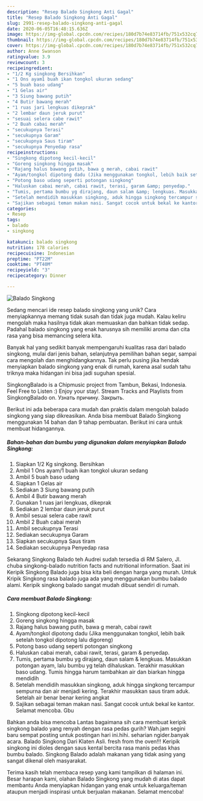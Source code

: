 ```yaml
---
description: "Resep Balado Singkong Anti Gagal"
title: "Resep Balado Singkong Anti Gagal"
slug: 2991-resep-balado-singkong-anti-gagal
date: 2020-06-05T16:48:15.636Z
image: https://img-global.cpcdn.com/recipes/180d7b74e83714fb/751x532cq70/balado-singkong-foto-resep-utama.jpg
thumbnail: https://img-global.cpcdn.com/recipes/180d7b74e83714fb/751x532cq70/balado-singkong-foto-resep-utama.jpg
cover: https://img-global.cpcdn.com/recipes/180d7b74e83714fb/751x532cq70/balado-singkong-foto-resep-utama.jpg
author: Anne Swanson
ratingvalue: 3.9
reviewcount: 3
recipeingredient:
- "1/2 Kg singkong Bersihkan"
- "1 Ons ayam1 buah ikan tongkol ukuran sedang"
- "5 buah baso udang"
- "1 Gelas air"
- "3 Siung bawang putih"
- "4 Butir bawang merah"
- "1 ruas jari lengkuas dikeprak"
- "2 lembar daun jeruk purut"
- "sesuai selera cabe rawit"
- "2 Buah cabai merah"
- "secukupnya Terasi"
- "secukupnya Garam"
- "secukupnya Saus tiram"
- "secukupnya Penyedap rasa"
recipeinstructions:
- "Singkong dipotong kecil-kecil"
- "Goreng singkong hingga masak"
- "Rajang halus bawang putih, bawa g merah, cabai rawit"
- "Ayam/tongkol dipotong dadu (Jika menggunakan tongkol, lebih baik setelah tongkol dipotong lalu digoreng)"
- "Potong baso udang seperti potongan singkong"
- "Haluskan cabai merah, cabai rawit, terasi, garam &amp; penyedap."
- "Tumis, pertama bumbu yg dirajang, daun salam &amp; lengkuas. Masukkan potongan ayam, lalu bumbu yg telah dihaluskan. Terakhir masukkan baso udang. Tumis hingga harum tambahkan air dan biarkan hingga mendidih"
- "Setelah mendidih masukkan singkong, aduk hingga singkong tercampur sempurna dan air menjadi kering. Terakhir masukkan saus tiram aduk. Setelah air benar benar kering angkat"
- "Sajikan sebagai teman makan nasi. Sangat cocok untuk bekal ke kantor. Selamat mencoba. Gbu"
categories:
- Resep
tags:
- balado
- singkong

katakunci: balado singkong 
nutrition: 178 calories
recipecuisine: Indonesian
preptime: "PT22M"
cooktime: "PT40M"
recipeyield: "3"
recipecategory: Dinner

---
```



![Balado Singkong](https://img-global.cpcdn.com/recipes/180d7b74e83714fb/751x532cq70/balado-singkong-foto-resep-utama.jpg)

Sedang mencari ide resep balado singkong yang unik? Cara menyiapkannya memang tidak susah dan tidak juga mudah. Kalau keliru mengolah maka hasilnya tidak akan memuaskan dan bahkan tidak sedap. Padahal balado singkong yang enak harusnya sih memiliki aroma dan cita rasa yang bisa memancing selera kita.

Banyak hal yang sedikit banyak mempengaruhi kualitas rasa dari balado singkong, mulai dari jenis bahan, selanjutnya pemilihan bahan segar, sampai cara mengolah dan menghidangkannya. Tak perlu pusing jika hendak menyiapkan balado singkong yang enak di rumah, karena asal sudah tahu triknya maka hidangan ini bisa jadi suguhan spesial.

SingkongBalado is a Chipmusic project from Tambun, Bekasi, Indonesia. Feel Free to Listen :) Enjoy your stay!. Stream Tracks and Playlists from SingkongBalado on. Узнать причину. Закрыть.


Berikut ini ada beberapa cara mudah dan praktis dalam mengolah balado singkong yang siap dikreasikan. Anda bisa membuat Balado Singkong menggunakan 14 bahan dan 9 tahap pembuatan. Berikut ini cara untuk membuat hidangannya.

<!--inarticleads1-->

##### Bahan-bahan dan bumbu yang digunakan dalam menyiapkan Balado Singkong:

1. Siapkan 1/2 Kg singkong. Bersihkan
1. Ambil 1 Ons ayam/1 buah ikan tongkol ukuran sedang
1. Ambil 5 buah baso udang
1. Siapkan 1 Gelas air
1. Sediakan 3 Siung bawang putih
1. Ambil 4 Butir bawang merah
1. Gunakan 1 ruas jari lengkuas, dikeprak
1. Sediakan 2 lembar daun jeruk purut
1. Ambil sesuai selera cabe rawit
1. Ambil 2 Buah cabai merah
1. Ambil secukupnya Terasi
1. Sediakan secukupnya Garam
1. Siapkan secukupnya Saus tiram
1. Sediakan secukupnya Penyedap rasa


Sekarang Singkong Balado teh Audrei sudah tersedia di RM Salero, Jl. chuba singkong-balado nutrition facts and nutritional information. Saat ini Keripik Singkong Balado juga bisa kita beli dengan harga yang murah. Untuk Kripik Singkong rasa balado juga ada yang menggunakan bumbu balado alami. Keripik singkong balado sangat mudah dibuat sendiri di rumah. 

<!--inarticleads2-->

##### Cara membuat Balado Singkong:

1. Singkong dipotong kecil-kecil
1. Goreng singkong hingga masak
1. Rajang halus bawang putih, bawa g merah, cabai rawit
1. Ayam/tongkol dipotong dadu (Jika menggunakan tongkol, lebih baik setelah tongkol dipotong lalu digoreng)
1. Potong baso udang seperti potongan singkong
1. Haluskan cabai merah, cabai rawit, terasi, garam &amp; penyedap.
1. Tumis, pertama bumbu yg dirajang, daun salam &amp; lengkuas. Masukkan potongan ayam, lalu bumbu yg telah dihaluskan. Terakhir masukkan baso udang. Tumis hingga harum tambahkan air dan biarkan hingga mendidih
1. Setelah mendidih masukkan singkong, aduk hingga singkong tercampur sempurna dan air menjadi kering. Terakhir masukkan saus tiram aduk. Setelah air benar benar kering angkat
1. Sajikan sebagai teman makan nasi. Sangat cocok untuk bekal ke kantor. Selamat mencoba. Gbu


Bahkan anda bisa mencoba Lantas bagaimana sih cara membuat keripik singkong balado yang renyah dengan rasa pedas gurih? Wah.jam segini baru sempat posting untuk postingan hari ini.hihi. seharian ngider.banyak acara. Balado Singkong Dari Klaten Asli. fresh from the oven!!! Keripik singkong ini dioles dengan saus kental bercita rasa manis pedas khas bumbu balado. Singkong Balado adalah makanan yang tidak asing yang sangat dikenal oleh masyarakat. 

Terima kasih telah membaca resep yang kami tampilkan di halaman ini. Besar harapan kami, olahan Balado Singkong yang mudah di atas dapat membantu Anda menyiapkan hidangan yang enak untuk keluarga/teman ataupun menjadi inspirasi untuk berjualan makanan. Selamat mencoba!
